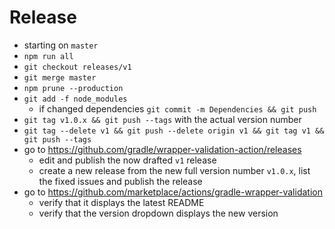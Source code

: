 # Release

* starting on `master`
* `npm run all`
* `git checkout releases/v1`
* `git merge master`
* `npm prune --production`
* `git add -f node_modules`
  * if changed dependencies `git commit -m Dependencies && git push`
* `git tag v1.0.x && git push --tags` with the actual version number
* `git tag --delete v1 && git push --delete origin v1 && git tag v1 && git push --tags`
* go to https://github.com/gradle/wrapper-validation-action/releases
  * edit and publish the now drafted `v1` release
  * create a new release from the new full version number `v1.0.x`, list the fixed issues and publish the release
* go to https://github.com/marketplace/actions/gradle-wrapper-validation
  * verify that it displays the latest README
  * verify that the version dropdown displays the new version

